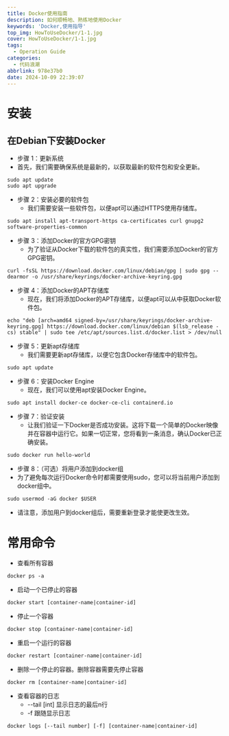 ```yaml
---
title: Docker使用指南
description: 如何顺畅地、熟练地使用Docker
keywords: 'Docker,使用指导'
top_img: HowToUseDocker/1-1.jpg
cover: HowToUseDocker/1-1.jpg
tags:
  - Operation Guide
categories:
  - 代码浪潮
abbrlink: 978e37b0
date: 2024-10-09 22:39:07
---
```

# 安装
## 在Debian下安装Docker

- 步骤 1：更新系统
- 首先，我们需要确保系统是最新的，以获取最新的软件包和安全更新。

```shell
sudo apt update
sudo apt upgrade
```
- 步骤 2：安装必要的软件包
    - 我们需要安装一些软件包，以便apt可以通过HTTPS使用存储库。

```shell
sudo apt install apt-transport-https ca-certificates curl gnupg2 software-properties-common
```
- 步骤 3：添加Docker的官方GPG密钥
    - 为了验证从Docker下载的软件包的真实性，我们需要添加Docker的官方GPG密钥。

```shell
curl -fsSL https://download.docker.com/linux/debian/gpg | sudo gpg --dearmor -o /usr/share/keyrings/docker-archive-keyring.gpg
```
- 步骤 4：添加Docker的APT存储库
    - 现在，我们将添加Docker的APT存储库，以便apt可以从中获取Docker软件包。

```shell
echo "deb [arch=amd64 signed-by=/usr/share/keyrings/docker-archive-keyring.gpg] https://download.docker.com/linux/debian $(lsb_release -cs) stable" | sudo tee /etc/apt/sources.list.d/docker.list > /dev/null
```
- 步骤 5：更新apt存储库
    - 我们需要更新apt存储库，以便它包含Docker存储库中的软件包。

```shell
sudo apt update
```
- 步骤 6：安装Docker Engine
    - 现在，我们可以使用apt安装Docker Engine。

```shell
sudo apt install docker-ce docker-ce-cli containerd.io
```
- 步骤 7：验证安装
    - 让我们验证一下Docker是否成功安装。这将下载一个简单的Docker映像并在容器中运行它。如果一切正常，您将看到一条消息，确认Docker已正确安装。

```shell
sudo docker run hello-world
```
- 步骤 8：（可选）将用户添加到docker组
- 为了避免每次运行Docker命令时都需要使用sudo，您可以将当前用户添加到docker组中。

```shell
sudo usermod -aG docker $USER
```
- 请注意，添加用户到docker组后，需要重新登录才能使更改生效。

# 常用命令
- 查看所有容器

```shell
docker ps -a
```
- 启动一个已停止的容器

```shell
docker start [container-name|container-id]
```
- 停止一个容器

```shell
docker stop [container-name|container-id]
```
- 重启一个运行的容器

```shell
docker restart [container-name|container-id]
```
- 删除一个停止的容器。删除容器需要先停止容器

```shell
docker rm [container-name|container-id]
```
- 查看容器的日志
    - --tail [int] 显示日志的最后n行
    - -f 跟随显示日志

```shell
docker logs [--tail number] [-f] [container-name|container-id]
```